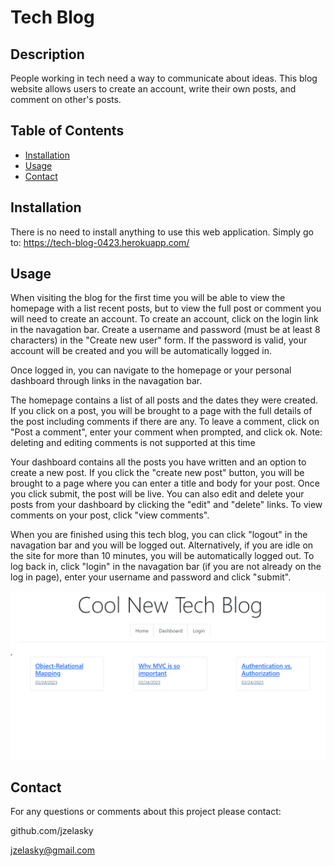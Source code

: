 # Tech Blog

## Description

People working in tech need a way to communicate about ideas. This blog website allows users to create an account, write their own posts, and comment on other's posts. 

## Table of Contents

- [Installation](#installation)
- [Usage](#usage)
- [Contact](#contact)

## Installation

There is no need to install anything to use this web application. Simply go to: https://tech-blog-0423.herokuapp.com/

## Usage

When visiting the blog for the first time you will be able to view the homepage with a list recent posts, but to view the full post or comment you will need to create an account. To create an account, click on the login link in the navagation bar. Create a username and password (must be at least 8 characters) in the "Create new user" form. If the password is valid, your account will be created and you will be automatically logged in. 

Once logged in, you can navigate to the homepage or your personal dashboard through links in the navagation bar. 

The homepage contains a list of all posts and the dates they were created. If you click on a post, you will be brought to a page with the full details of the post including comments if there are any. To leave a comment, click on "Post a comment", enter your comment when prompted, and click ok. Note: deleting and editing comments is not supported at this time

Your dashboard contains all the posts you have written and an option to create a new post. If you click the "create new post" button, you will be brought to a page where you can enter a title and body for your post. Once you click submit, the post will be live. You can also edit and delete your posts from your dashboard by clicking the "edit" and "delete" links. To view comments on your post, click "view comments".

When you are finished using this tech blog, you can click "logout" in the navagation bar and you will be logged out. Alternatively, if you are idle on the site for more than 10 minutes, you will be automatically logged out. To log back in, click "login" in the navagation bar (if you are not already on the log in page), enter your username and password and click "submit". 

![Screenshot of web application homepage](./public/img/tech-blog-screenshot.png) 

## Contact

For any questions or comments about this project please contact:

github.com/jzelasky

jzelasky@gmail.com
